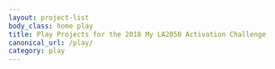 ```yaml
---
layout: project-list
body_class: home play
title: Play Projects for the 2018 My LA2050 Activation Challenge
canonical_url: /play/
category: play
---
```

